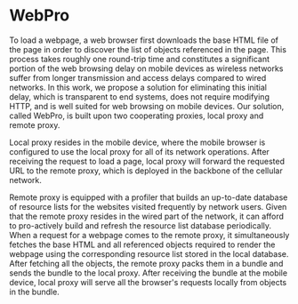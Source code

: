 # WebPro
To load a webpage, a web browser first downloads the base HTML file of the page in order to discover the list of objects referenced in the page. This process takes roughly one round-trip time and constitutes a significant portion of the web browsing delay on mobile devices as wireless networks suffer from longer transmission and access delays compared to wired networks. In this work, we propose a solution for eliminating this initial delay, which is transparent to end systems, does not require modifying HTTP, and is well suited for web browsing on mobile devices. Our solution, called WebPro, is built upon two cooperating proxies, local proxy and remote proxy.

Local proxy resides in the mobile device, where the mobile browser is configured to use the local proxy for all of its network operations. After receiving the request to load a page, local proxy will forward the requested URL to the remote proxy, which is deployed in the backbone of the cellular network.

Remote proxy is equipped with a profiler that builds an up-to-date database of resource lists for the websites visited frequently by network users. Given that the remote proxy resides in the wired part of the network, it can afford to pro-actively build and refresh the resource list database periodically. When a request for a webpage comes to the remote proxy, it simultaneously fetches the base HTML and all referenced objects required to render the webpage using the corresponding resource list stored in the local database. After fetching all the objects, the remote proxy packs them in a bundle and sends the bundle to the local proxy. After receiving the bundle at the mobile device, local proxy will serve all the browser's requests locally from objects in the bundle.
